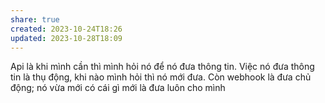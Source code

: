 ```yaml
---
share: true
created: 2023-10-24T18:26
updated: 2023-10-28T18:09
---
```

Api là khi mình cần thì mình hỏi nó để nó đưa thông tin. Việc nó đưa thông tin là thụ động, khi nào mình hỏi thì nó mới đưa. Còn webhook là đưa chủ động; nó vừa mới có cái gì mới là đưa luôn cho mình 